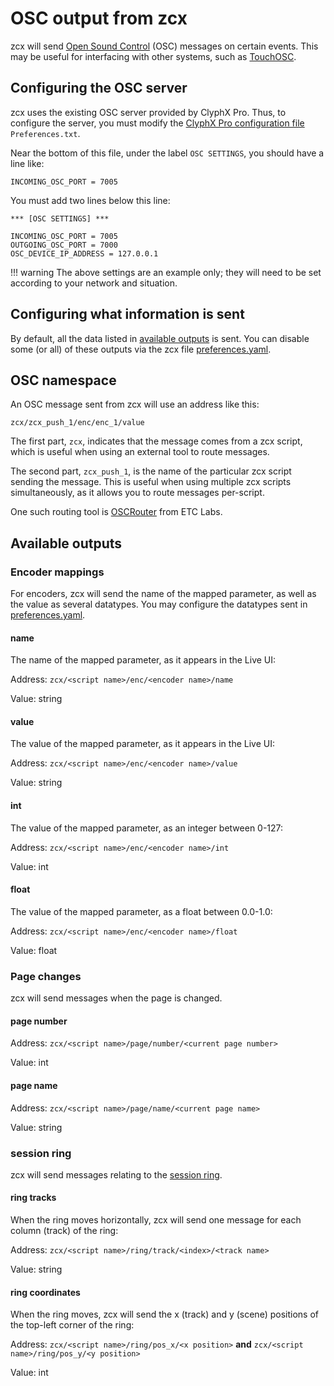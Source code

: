 # OSC output from zcx

zcx will send [Open Sound Control](https://en.wikipedia.org/wiki/Open_Sound_Control) (OSC) messages on certain events.
This may be useful for interfacing with other systems, such as [TouchOSC](https://hexler.net/touchosc).

## Configuring the OSC server

zcx uses the existing OSC server provided by ClyphX Pro.
Thus, to configure the server, you must modify the [ClyphX Pro configuration file](https://www.cxpman.com/manual/core-concepts/#settings-foldersfiles) `Preferences.txt`.

Near the bottom of this file, under the label `OSC SETTINGS`, you should have a line like:

`INCOMING_OSC_PORT = 7005`

You must add two lines below this line:

``` title="Preferences.txt" hl_lines="4-5"
*** [OSC SETTINGS] ***

INCOMING_OSC_PORT = 7005
OUTGOING_OSC_PORT = 7000
OSC_DEVICE_IP_ADDRESS = 127.0.0.1
```

!!! warning
    The above settings are an example only; they will need to be set according to your network and situation.

## Configuring what information is sent

By default, all the data listed in [available outputs](#available-outputs) is sent.
You can disable some (or all) of these outputs via the zcx file [preferences.yaml](/reference/configuration-files/preferences/#osc_output).

## OSC namespace

An OSC message sent from zcx will use an address like this:

`zcx/zcx_push_1/enc/enc_1/value`

The first part, `zcx`, indicates that the message comes from a zcx script, which is useful when using an external tool to route messages.

The second part, `zcx_push_1`, is the name of the particular zcx script sending the message.
This is useful when using multiple zcx scripts simultaneously, as it allows you to route messages per-script.

One such routing tool is [OSCRouter](https://github.com/ETCLabs/OSCRouter) from ETC Labs.
    
## Available outputs

### Encoder mappings

For encoders, zcx will send the name of the mapped parameter, as well as the value as several datatypes.
You may configure the datatypes sent in [preferences.yaml](/reference/configuration-files/preferences/#osc_output).

#### name

The name of the mapped parameter, as it appears in the Live UI:

Address: `zcx/<script name>/enc/<encoder name>/name`

Value: string

#### value

The value of the mapped parameter, as it appears in the Live UI:

Address: `zcx/<script name>/enc/<encoder name>/value`

Value: string

#### int

The value of the mapped parameter, as an integer between 0-127:

Address: `zcx/<script name>/enc/<encoder name>/int`

Value: int

#### float

The value of the mapped parameter, as a float between 0.0-1.0:

Address: `zcx/<script name>/enc/<encoder name>/float`

Value: float

### Page changes

zcx will send messages when the page is changed.

#### page number

Address: `zcx/<script name>/page/number/<current page number>`

Value: int

#### page name

Address: `zcx/<script name>/page/name/<current page name>`

Value: string

### session ring

zcx will send messages relating to the [session ring](/lessons/session-ring).

#### ring tracks

When the ring moves horizontally, zcx will send one message for each column (track) of the ring:

Address: `zcx/<script name>/ring/track/<index>/<track name>`

Value: string

#### ring coordinates

When the ring moves, zcx will send the x (track) and y (scene) positions of the top-left corner of the ring:

Address: `zcx/<script name>/ring/pos_x/<x position>` **and** `zcx/<script name>/ring/pos_y/<y position>`

Value: int
